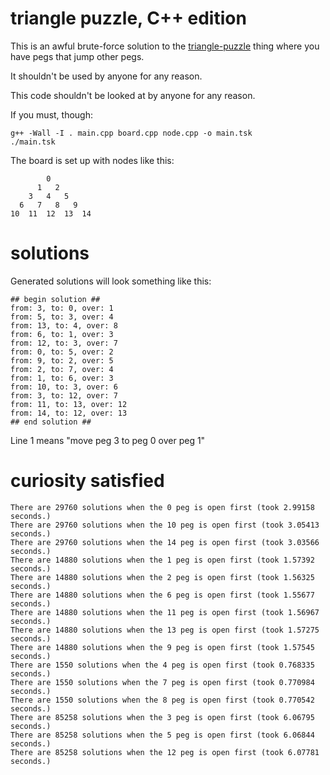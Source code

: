 triangle puzzle, C++ edition
===============

This is an awful brute-force solution to the [triangle-puzzle](http://www.officeplayground.com/Assets/ProductPreview/pi3000-3199/3174_peggame_1.jpg) thing where
you have pegs that jump other pegs. 

It shouldn't be used by anyone for any reason.

This code shouldn't be looked at by anyone for any reason. 

If you must, though:

    g++ -Wall -I . main.cpp board.cpp node.cpp -o main.tsk
    ./main.tsk

The board is set up with nodes like this:

            0
          1   2
        3   4   5
      6   7   8   9
    10  11  12  13  14  
    
    
solutions
=========

Generated solutions will look something like this: 

    ## begin solution ##
    from: 3, to: 0, over: 1
    from: 5, to: 3, over: 4
    from: 13, to: 4, over: 8
    from: 6, to: 1, over: 3
    from: 12, to: 3, over: 7
    from: 0, to: 5, over: 2
    from: 9, to: 2, over: 5
    from: 2, to: 7, over: 4
    from: 1, to: 6, over: 3
    from: 10, to: 3, over: 6
    from: 3, to: 12, over: 7
    from: 11, to: 13, over: 12
    from: 14, to: 12, over: 13
    ## end solution ##
    
Line 1 means "move peg 3 to peg 0 over peg 1"

curiosity satisfied
===================

    There are 29760 solutions when the 0 peg is open first (took 2.99158 seconds.)
    There are 29760 solutions when the 10 peg is open first (took 3.05413 seconds.)
    There are 29760 solutions when the 14 peg is open first (took 3.03566 seconds.)
    There are 14880 solutions when the 1 peg is open first (took 1.57392 seconds.)
    There are 14880 solutions when the 2 peg is open first (took 1.56325 seconds.)
    There are 14880 solutions when the 6 peg is open first (took 1.55677 seconds.)
    There are 14880 solutions when the 11 peg is open first (took 1.56967 seconds.)
    There are 14880 solutions when the 13 peg is open first (took 1.57275 seconds.)
    There are 14880 solutions when the 9 peg is open first (took 1.57545 seconds.)
    There are 1550 solutions when the 4 peg is open first (took 0.768335 seconds.)
    There are 1550 solutions when the 7 peg is open first (took 0.770984 seconds.)
    There are 1550 solutions when the 8 peg is open first (took 0.770542 seconds.)
    There are 85258 solutions when the 3 peg is open first (took 6.06795 seconds.)
    There are 85258 solutions when the 5 peg is open first (took 6.06844 seconds.)
    There are 85258 solutions when the 12 peg is open first (took 6.07781 seconds.)
